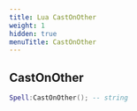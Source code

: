 ```yaml
---
title: Lua CastOnOther
weight: 1
hidden: true
menuTitle: CastOnOther
---
```

## CastOnOther
```lua
Spell:CastOnOther(); -- string
```